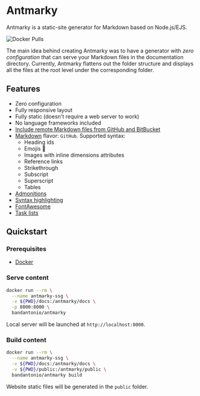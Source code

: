 # Antmarky

Antmarky is a static-site generator for Markdown based on Node.js/EJS.

![Docker Pulls](https://img.shields.io/docker/pulls/bandantonio/antmarky)

The main idea behind creating Antmarky was to have a generator with *zero configuration* that can serve your Markdown files in the documentation directory. Currently, Antmarky flattens out the folder structure and displays all the files at the root level under the corresponding folder.

## Features

* Zero configuration
* Fully responsive layout
* Fully static (doesn't require a web server to work)
* No language frameworks included
* [Include remote Markdown files from GitHub and BitBucket][remote-md-files]
* [Markdown][markdown] flavor: `GitHub`. Supported syntax:
    * Heading ids
    * Emojis :tada:
    * Images with inline dimensions attributes
    * Reference links
    * Strikethrough
    * Subscript
    * Superscript
    * Tables
* [Admonitions][admonitions]
* [Syntax highlighting][syntax-highlight]
* [FontAwesome][fa]
* [Task lists][tasks-list]

[remote-md-files]: features.md#remote-markdown-files
[markdown]: markdown.md
[admonitions]: features.md#admonitions
[syntax-highlight]: features.md#syntax-highlighting
[fa]: features.md#fontawesome
[tasks-list]: features.md#task-lists

## Quickstart

### Prerequisites

* [Docker](https://docs.docker.com/get-docker/)

### Serve content

```sh
docker run --rm \
  --name antmarky-ssg \
  -v ${PWD}/docs:/antmarky/docs \
  -p 8000:8000 \
  bandantonio/antmarky
```

Local server will be launched at `http://localhost:8000`.

### Build content

```sh
docker run --rm \
  --name antmarky-ssg \
  -v ${PWD}/docs:/antmarky/docs \
  -v ${PWD}/public:/antmarky/public \
  bandantonio/antmarky build
```

Website static files will be generated in the `public` folder.
